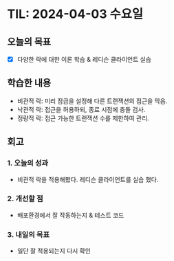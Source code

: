 # TIL: 2024-04-03 수요일
## 오늘의 목표
- [x] 다양한 락에 대한 이론 학습 & 레디슨 클라이언트 실습
## 학습한 내용
- 비관적 락: 미리 잠금을 설정해 다른 트랜잭션의 접근을 막음.
- 낙관적 락: 접근을 허용하되, 종료 시점에 충돌 검사.
- 정량적 락: 접근 가능한 트랜잭션 수를 제한하여 관리.
## 회고
### 1. 오늘의 성과
- 비관적 락을 적용해봤다. 레디슨 클라이언트를 실습 했다.
### 2. 개선할 점
- 배포환경에서 잘 작동하는지 & 테스트 코드
### 3. 내일의 목표
- 일단 잘 적용되는지 다시 확인
